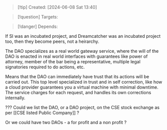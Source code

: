 
>[!tip] Created: [2024-06-08 Sat 13:40]

>[!question] Targets: 

>[!danger] Depends: 

If SI was an incubated project, and Dreamcatcher was an incubated project too, then they become peers, not a heirarchy.

The DAO specializes as a real world gateway service, where the will of the DAO is enacted in real world interfaces with guarantees like power of attorney, member of the bar being a representative, multiple legal signatories required to do actions, etc.

Means that the DAO can immediately have trust that its actions will be carried out.  This top level specialized in trust and in self correction, like how a cloud provider guarantees you a virtual machine with minimal downtime.  The service charges for each request, and handles its own corrections internally.

??? Could we list the DAO, or a DAO project, on the CSE stock exchange as per [[CSE listed Public Company]] ?

Or we could have two DAOs - a for profit and a non profit ?

